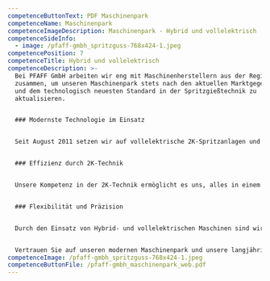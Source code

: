 ```yaml
---
competenceButtonText: PDF Maschinenpark
competenceName: Maschinenpark
competenceImageDescription: Maschinenpark - Hybrid und vollelektrisch
competenceSideInfo:
  - image: /pfaff-gmbh_spritzguss-768x424-1.jpeg
competencePosition: 7
competenceTitle: Hybrid und vollelektrisch
competenceDescription: >-
  Bei PFAFF GmbH arbeiten wir eng mit Maschinenherstellern aus der Region
  zusammen, um unseren Maschinenpark stets nach den aktuellen Marktgegebenheiten
  und dem technologisch neuesten Standard in der Spritzgießtechnik zu
  aktualisieren.


  ### Modernste Technologie im Einsatz


  Seit August 2011 setzen wir auf vollelektrische 2K-Spritzanlagen und 6-Achsen-Roboter mit Handling und Verpackung der fertig gespritzten Produkte unter Reinraum-Bedingungen. Unser Maschinenpark besteht insgesamt aus 15 Maschinen, die alle auf dem modernsten Stand der Technik sind.


  ### Effizienz durch 2K-Technik


  Unsere Kompetenz in der 2K-Technik ermöglicht es uns, alles in einem Arbeitsgang zu produzieren. Dies spart Kosten, steigert die Effizienz und vermeidet darüber hinaus Fehler. In kürzester Zeit können wir so direkt verwendbare Produkte in großer Stückzahl herstellen.


  ### Flexibilität und Präzision


  Durch den Einsatz von Hybrid- und vollelektrischen Maschinen sind wir in der Lage, eine hohe Flexibilität und Präzision in der Fertigung zu gewährleisten. Wir können auf individuelle Anforderungen eingehen und hochwertige Kunststoffteile mit höchster Genauigkeit herstellen.


  Vertrauen Sie auf unseren modernen Maschinenpark und unsere langjährige Erfahrung in der Spritzgießtechnik für herausragende Ergebnisse.
competenceImage: /pfaff-gmbh_spritzguss-768x424-1.jpeg
competenceButtonFile: /pfaff-gmbh_maschinenpark_web.pdf
---
```

